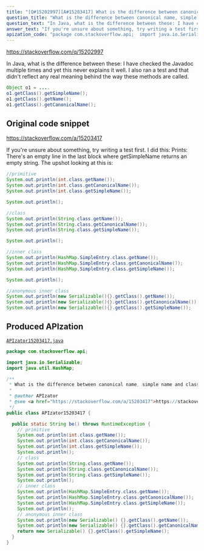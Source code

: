 ```yaml
---
title: "[Q#15202997][A#15203417] What is the difference between canonical name, simple name and class name in Java Class?"
question_title: "What is the difference between canonical name, simple name and class name in Java Class?"
question_text: "In Java, what is the difference between these: I have checked the Javadoc multiple times and yet this never explains it well. I also ran a test and that didn't reflect any real meaning behind the way these methods are called."
answer_text: "If you're unsure about something, try writing a test first. I did this: Prints: There's an empty line in the last block where getSimpleName returns an empty string. The upshot looking at this is:"
apization_code: "package com.stackoverflow.api;  import java.io.Serializable; import java.util.HashMap;  /**  * What is the difference between canonical name, simple name and class name in Java Class?  *  * @author APIzator  * @see <a href=\"https://stackoverflow.com/a/15203417\">https://stackoverflow.com/a/15203417</a>  */ public class APIzator15203417 {    public static String be() throws RuntimeException {     // primitive     System.out.println(int.class.getName());     System.out.println(int.class.getCanonicalName());     System.out.println(int.class.getSimpleName());     System.out.println();     // class     System.out.println(String.class.getName());     System.out.println(String.class.getCanonicalName());     System.out.println(String.class.getSimpleName());     System.out.println();     // inner class     System.out.println(HashMap.SimpleEntry.class.getName());     System.out.println(HashMap.SimpleEntry.class.getCanonicalName());     System.out.println(HashMap.SimpleEntry.class.getSimpleName());     System.out.println();     // anonymous inner class     System.out.println(new Serializable() {}.getClass().getName());     System.out.println(new Serializable() {}.getClass().getCanonicalName());     return new Serializable() {}.getClass().getSimpleName();   } }"
---
```


https://stackoverflow.com/q/15202997

In Java, what is the difference between these:
I have checked the Javadoc multiple times and yet this never explains it well.
I also ran a test and that didn&#x27;t reflect any real meaning behind the way these methods are called.


```java
Object o1 = ....
o1.getClass().getSimpleName();
o1.getClass().getName();
o1.getClass().getCanonicalName();
```


## Original code snippet

https://stackoverflow.com/a/15203417

If you&#x27;re unsure about something, try writing a test first.
I did this:
Prints:
There&#x27;s an empty line in the last block where getSimpleName returns an empty string.
The upshot looking at this is:

```java
//primitive
System.out.println(int.class.getName());
System.out.println(int.class.getCanonicalName());
System.out.println(int.class.getSimpleName());

System.out.println();

//class
System.out.println(String.class.getName());
System.out.println(String.class.getCanonicalName());
System.out.println(String.class.getSimpleName());

System.out.println();

//inner class
System.out.println(HashMap.SimpleEntry.class.getName());
System.out.println(HashMap.SimpleEntry.class.getCanonicalName());
System.out.println(HashMap.SimpleEntry.class.getSimpleName());        

System.out.println();

//anonymous inner class
System.out.println(new Serializable(){}.getClass().getName());
System.out.println(new Serializable(){}.getClass().getCanonicalName());
System.out.println(new Serializable(){}.getClass().getSimpleName());
```

## Produced APIzation

[`APIzator15203417.java`](https://github.com/pasqualesalza/apization-temp-data/raw/master/apizations/java/APIzator15203417.java)

```java
package com.stackoverflow.api;

import java.io.Serializable;
import java.util.HashMap;

/**
 * What is the difference between canonical name, simple name and class name in Java Class?
 *
 * @author APIzator
 * @see <a href="https://stackoverflow.com/a/15203417">https://stackoverflow.com/a/15203417</a>
 */
public class APIzator15203417 {

  public static String be() throws RuntimeException {
    // primitive
    System.out.println(int.class.getName());
    System.out.println(int.class.getCanonicalName());
    System.out.println(int.class.getSimpleName());
    System.out.println();
    // class
    System.out.println(String.class.getName());
    System.out.println(String.class.getCanonicalName());
    System.out.println(String.class.getSimpleName());
    System.out.println();
    // inner class
    System.out.println(HashMap.SimpleEntry.class.getName());
    System.out.println(HashMap.SimpleEntry.class.getCanonicalName());
    System.out.println(HashMap.SimpleEntry.class.getSimpleName());
    System.out.println();
    // anonymous inner class
    System.out.println(new Serializable() {}.getClass().getName());
    System.out.println(new Serializable() {}.getClass().getCanonicalName());
    return new Serializable() {}.getClass().getSimpleName();
  }
}

```